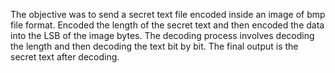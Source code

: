 The objective was to send a secret text file encoded inside an image of bmp 
file format. Encoded the length of the secret text and then encoded the data 
into the LSB of the image bytes. The decoding process involves decoding the 
length and then decoding the text bit by bit. The final output is the secret 
text after decoding.
